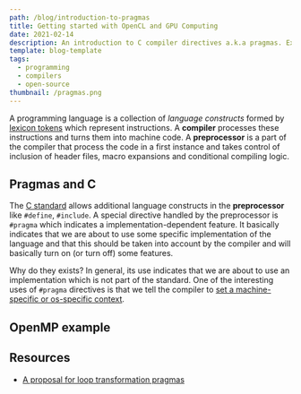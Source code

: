 ```yaml
---
path: /blog/introduction-to-pragmas
title: Getting started with OpenCL and GPU Computing
date: 2021-02-14
description: An introduction to C compiler directives a.k.a pragmas. Examples with OpenMP.
template: blog-template
tags:
  - programming
  - compilers
  - open-source
thumbnail: /pragmas.png
---
```


A programming language is a collection of *language constructs* formed by [lexicon tokens](https://en.wikipedia.org/wiki/Lexical_analysis#Token) which represent instructions. A **compiler** processes these instructions and turns them into machine code. A **preprocessor** is a part of the compiler that process the code in a first instance and takes control of inclusion of header files, macro expansions and conditional compiling logic. 

## Pragmas and C

The [C standard](https://en.cppreference.com/w/c/header) allows additional language constructs in the **preprocessor** like `#define`, `#include`. A special directive handled by the preprocessor is `#pragma` which indicates a implementation-dependent feature. It basically indicates that we are about to use some specific implementation of the language and that this should be taken into account by the compiler and will basically turn on (or turn off) some features. 

Why do they exists? In general, its use indicates that we are about to use an implementation which is not part of the standard. One of the interesting uses of `#pragma` directives is that we tell the compiler to [set a machine-specific or os-specific context](https://stackoverflow.com/a/232796). 
 
## OpenMP example

## Resources

- [A proposal for loop transformation pragmas](https://link.springer.com/chapter/10.1007/978-3-319-98521-3_3)
